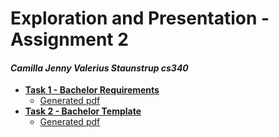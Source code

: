 # Exploration and Presentation - Assignment 2
#### *Camilla Jenny Valerius Staunstrup cs340*
* **[Task 1 - Bachelor Requirements](https://github.com/Hold-Krykke-BA/Undervisning-og-Formidling/tree/main/Assignment2_LaTeX/Camilla/Task1)**
  * [Generated pdf](https://github.com/Hold-Krykke-BA/Undervisning-og-Formidling/blob/main/Assignment2_LaTeX/Camilla/Task1/Bachelor_requirements.pdf) 
* **[Task 2 - Bachelor Template](https://github.com/Hold-Krykke-BA/Undervisning-og-Formidling/tree/main/Assignment2_LaTeX/Camilla/Task2)**
  * [Generated pdf](https://github.com/Hold-Krykke-BA/Undervisning-og-Formidling/blob/main/Assignment2_LaTeX/Camilla/Task2/Bachelor_Template.pdf) 
